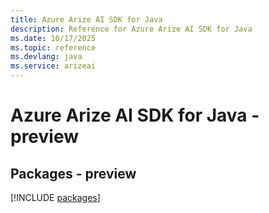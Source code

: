 ```yaml
---
title: Azure Arize AI SDK for Java
description: Reference for Azure Arize AI SDK for Java
ms.date: 10/17/2025
ms.topic: reference
ms.devlang: java
ms.service: arizeai
---
```

# Azure Arize AI SDK for Java - preview
## Packages - preview
[!INCLUDE [packages](arize-ai-index.md)]